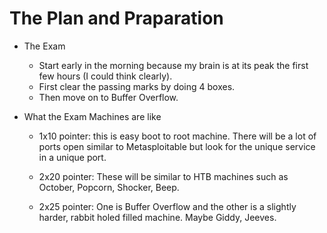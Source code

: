 # The Plan and Praparation

- The Exam
    - Start early in the morning because my brain is at its peak the first few hours (I could think clearly). 
    -  First clear the passing marks by doing 4 boxes.
    - Then move on to Buffer Overflow.


- What the Exam Machines are like
    - 1x10 pointer: this is easy boot to root machine. There will be a lot of ports open similar to Metasploitable but look for the unique service in a unique port. 
    
    - 2x20 pointer: These will be similar to HTB machines such as October, Popcorn, Shocker, Beep.

    - 2x25 pointer: One is Buffer Overflow and the other is a slightly harder, rabbit holed filled machine. Maybe Giddy, Jeeves.
